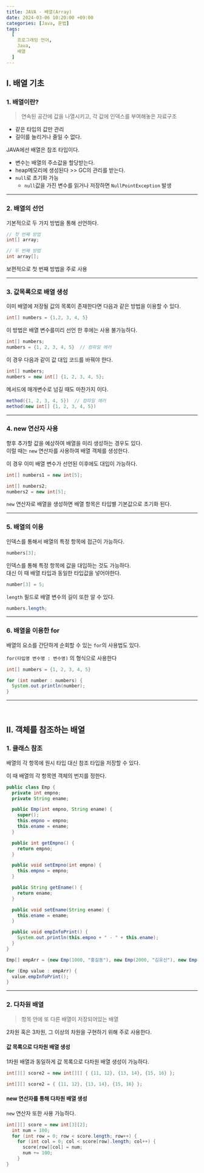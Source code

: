 ```yaml
---
title: JAVA - 배열(Array)
date: 2024-03-06 10:20:00 +09:00
categories: [Java, 문법]
tags:
  [
    프로그래밍 언어,
    Java,
    배열
  ]
---
```


## Ⅰ. 배열 기초

### 1. 배열이란?

> 연속된 공간에 값을 나열시키고, 각 값에 인덱스를 부여해놓은 자료구조

- 같은 타입의 값만 관리
- 길이를 늘리거나 줄일 수 없다.

JAVA에선 배열은 참조 타입이다.
- 변수는 배열의 주소값을 할당받는다.
- heap메모리에 생성된다 >> GC의 관리를 받는다.
- `null`로 초기화 가능
  - `null`값을 가진 변수를 읽거나 저장하면 `NullPointException` 발생

<hr>

### 2. 배열의 선언

기본적으로 두 가지 방법을 통해 선언하다.

```java
// 첫 번째 방법
int[] array;

// 두 번째 방법
int array[];
```

보편적으로 첫 번째 방법을 주로 사용

<hr>

### 3. 값목록으로 배열 생성

이미 배열에 저장될 값의 목록이 존재한다면 다음과 같은 방법을 이용할 수 있다.

```java
int[] numbers = {1,2, 3, 4, 5}
```

이 방법은 배열 변수를미리 선언 한 후에는 사용 불가능하다.

```java
int[] numbers;
numbers = {1, 2, 3, 4, 5}  // 컴파일 에러
```

이 경우 다음과 같이 값 대입 코드를 바꿔야 한다.

```java
int[] numbers;
numbers = new int[] {1, 2, 3, 4, 5};
```

메서드에 매개변수로 넘길 때도 마찬가지 이다.
```java
method({1, 2, 3, 4, 5})  // 컴파일 에러
method(new int[] {1, 2, 3, 4, 5})
```

<hr>

### 4. new 연산자 사용

향후 추가할 값을 예상하여 배열을 미리 생성하는 경우도 있다.  
이럴 때는 `new` 연산자를 사용하여 배열 객체를 생성한다.

이 경우 이미 배열 변수가 선언된 이후에도 대입이 가능하다.

```java
int[] numbers1 = new int[5];

int[] numbers2;
numbers2 = new int[5];
```

`new` 연산자로 배열을 생성하면 배열 항목은 타입별 기본값으로 초기화 된다.  

<hr>

### 5. 배열의 이용

인덱스를 통해서 배열의 특정 항목에 접근이 가능하다.

```java
numbers[3];
```

인덱스를 통해 특정 항목에 값을 대입하는 것도 가능하다.  
대신 이 때 배열 타입과 동일한 타입값을 넣어야한다.

```java
number[3] = 5;
```

`length` 필드로 배열 변수의 길이 또한 알 수 있다.

```java
numbers.length;
```

<hr>

### 6. 배열을 이용한 for

배열의 요소를 간단하게 순회할 수 있는 `for`의 사용법도 있다.

`for(타입명 변수명 : 변수명)` 의 형식으로 사용한다

```java
int[] numbers = {1, 2, 3, 4, 5}

for (int number : numbers) {
  System.out.println(number);
}
```

<hr><br>

## Ⅱ. 객체를 참조하는 배열

### 1. 클래스 참조

배열의 각 항목에 원시 타입 대신 참조 타입을 저장할 수 있다.  

이 때 배열의 각 항목엔 객체의 번지를 정한다.

```java
public class Emp {
  private int empno;
  private String ename;

  public Emp(int empno, String ename) {
    super();
    this.empno = empno;
    this.ename = ename;
  }

  public int getEmpno() {
    return empno;
  }

  public void setEmpno(int empno) {
    this.empno = empno;
  }

  public String getEname() {
    return ename;
  }

  public void setEname(String ename) {
    this.ename = ename;
  }

  public void empInfoPrint() {
    System.out.println(this.empno + " - " + this.ename);
  }
}
```

```java
Emp[] empArr = {new Emp(1000, "홍길동"), new Emp(2000, "김유신"), new Emp(3000, "유관순")};

for (Emp value : empArr) {
  value.empInfoPrint();
}
```

<hr>

### 2. 다차원 배열

> 항목 안에 또 다른 배열이 저장되어있는 배열

2차원 혹은 3차원, 그 이상의 차원을 구현하기 위해 주로 사용한다.  

#### 값 목록으로 다차원 배열 생성

1차원 배열과 동일하게 값 목록으로 다차원 배열 생성이 가능하다.

```java
int[][] score2 = new int[][] { {11, 12}, {13, 14}, {15, 16} };
```

```java
int[][] score2 = { {11, 12}, {13, 14}, {15, 16} };
```

#### new 연산자를 통해 다차원 배열 생성

`new` 연산자 또한 사용 가능하다.

```java
int[][] score = new int[3][2];
  int num = 100;
  for (int row = 0; row < score.length; row++) {
    for (int col = 0; col < score[row].length; col++) {
      score[row][col] = num;
      num += 100;
    }
}
```